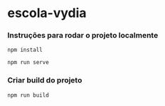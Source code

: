 # escola-vydia

### Instruções para rodar o projeto localmente
```
npm install

npm run serve
```
### Criar build do projeto
```
npm run build
```